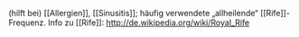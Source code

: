 (hilft bei) [[Allergien]], [[Sinusitis]]; häufig verwendete „allheilende“ [[Rife]]-Frequenz. 
Info zu [[Rife]]: http://de.wikipedia.org/wiki/Royal_Rife